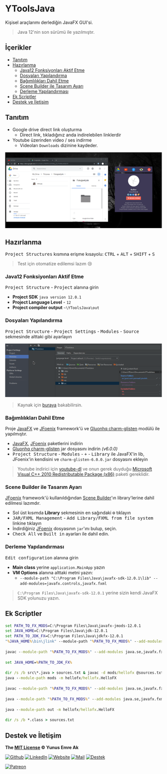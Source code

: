 # YToolsJava <!-- omit in toc -->

Kişisel araçlarımı derlediğin JavaFX GUI'si.

> Java 12'nin son sürümü ile yazılmıştır.

## İçerikler <!-- omit in toc -->

- [Tanıtım](#Tan%C4%B1t%C4%B1m)
- [Hazırlanma](#Haz%C4%B1rlanma)
  - [Java12 Fonksiyonları Aktif Etme](#Java12-Fonksiyonlar%C4%B1-Aktif-Etme)
  - [Dosyaları Yapılandırma](#Dosyalar%C4%B1-Yap%C4%B1land%C4%B1rma)
  - [Bağımlılıkları Dahil Etme](#Ba%C4%9F%C4%B1ml%C4%B1l%C4%B1klar%C4%B1-Dahil-Etme)
  - [Scene Builder ile Tasarım Ayarı](#Scene-Builder-ile-Tasar%C4%B1m-Ayar%C4%B1)
  - [Derleme Yapılandırması](#Derleme-Yap%C4%B1land%C4%B1rmas%C4%B1)
- [Ek Scriptler](#Ek-Scriptler)
- [Destek ve İletişim](#Destek-ve-%C4%B0leti%C5%9Fim)

## Tanıtım

- Google drive direct link oluşturma
  - Direct link, tıkladığınız anda indirelebilen linklerdir
- Youtube üzerinden video / ses indirme
  - Videoları `Downloads` dizinine kaydeder.

[![app](res/app.gif)](res/app.mp4)

## Hazırlanma

<kbd>Project Structures</kbd> kısmına erişme kısayolu: <kbd>CTRL</kbd> + <kbd>ALT</kbd> + <kbd>SHIFT</kbd> + <kbd>S</kbd>

> Test için otomatize edilemsi lazım 😢

### Java12 Fonksiyonları Aktif Etme

<kbd>Project Structure</kbd> - <kbd>Project</kbd> alanına girin

- **Project SDK** `java version 12.0.1`
- **Project Language Level** - `12`
- **Project compiler output** `~\YToolsJava\out`

### Dosyaları Yapılandırma

<kbd>Project Structure</kbd> - <kbd>Project Settings</kbd> - <kbd>Modules</kbd> - <kbd>Source</kbd> sekmesinde alttaki gibi ayarlayın

![](res/intellij_res_file.png)

> Kaynak için [buraya](https://openjfx.io/openjfx-docs/#install-javafx) bakabilirsin.

### Bağımlılıkları Dahil Etme

Proje [JavaFX] ve [JFoenix] framework'ü ve [Gluonhq charm-glisten] modülü ile yapılmıştır.

- [JavaFX], [JFoenix] paketlerini indirin
- [Gluonhq charm-glisten] jar dosyasını indirin _(v6.0.0)_
- <kbd>Project Structure</kbd> - <kbd>Modules</kbd> - <kbd>+</kbd> - <kbd>Library</kbd> ile JavaFX'in lib, JFoenix'in kendisini ve `charm-glisten-6.0.0.jar` dosyasını ekleyin

> Youtube indirici için [youtube-dl](https://yt-dl.org/downloads/2019.06.21/youtube-dl.exe) ve onun gerek duyduğu [Microsoft Visual C++ 2010 Redistributable Package (x86)](https://download.microsoft.com/download/5/B/C/5BC5DBB3-652D-4DCE-B14A-475AB85EEF6E/vcredist_x86.exe) paketi gereklidir.

### Scene Builder ile Tasarım Ayarı

[JFoenix] framework'ü kullanıldığından [Scene Builder]'ın library'lerine dahil edilmesi lazımdır.

- Sol üst kısımda **Library** sekmesinin en sağındaki <kbd>⚙</kbd> tıklayın
- <kbd>JAR/FXML Management</kbd> - <kbd>Add Library/FXML from file system</kbd> linkine tıklayın
- İndirdiğiniz [JFoenix] dosyasının `jar`'ını bulup, seçin.
- <kbd>Check All</kbd> ve <kbd>Built in</kbd> ayarları ile dahil edin.

### Derleme Yapılandırması

<kbd>Edit configuration</kbd> alanına girin

- **Main class** yerine `application.MainApp` yazın
- **VM Options** alanına alttaki metni yazın:
  - `--module-path "C:\Program Files\Java\javafx-sdk-12.0.1\lib" --add-modules=javafx.controls,javafx.fxml`

> `C:\Program Files\Java\javafx-sdk-12.0.1` yerine sizin kendi JavaFX SDK yolunuzu yazın.

## Ek Scriptler

```bat
set PATH_TO_FX_MODS=C:\Program Files\Java\javafx-jmods-12.0.1
set JAVA_HOME=C:\Program Files\Java\jdk-12.0.1
set PATH_TO_JDK_FX=C:\Program Files\Java\jdkfx-12.0.1
"%JAVA_HOME%\bin\jlink" --module-path "%PATH_TO_FX_MODS%" --add-modules java.se,javafx.fxml,javafx.web,javafx.media,javafx.swing --bind-services --output "%PATH_TO_JDK_FX%"

javac --module-path "%PATH_TO_FX_MODS%" --add-modules java.se,javafx.fxml,javafx.web,javafx.media,javafx.swing --bind-services --output "%PATH_TO_JDK_FX%"

set JAVA_HOME=%PATH_TO_JDK_FX%

dir /s /b src\*.java > sources.txt & javac -d mods/hellofx @sources.txt & del sources.txt
java --module-path mods -m hellofx/hellofx.HelloFX

javac --module-path "%PATH_TO_FX_MODS%" --add-modules java.se,javafx.fxml,javafx.web,javafx.media,javafx.swing -d out/ytoolsfx @sources.txt

java --module-path "%PATH_TO_FX_MODS%" --add-modules java.se,javafx.fxml,javafx.web,javafx.media,javafx.swing -d out/ytoolsfx @sources.txt

java --module-path out -m hellofx/hellofx.HelloFX

dir /s /b *.class > sources.txt
```

## Destek ve İletişim

**The [MIT License](https://choosealicense.com/licenses/mit/) &copy; Yunus Emre Ak**

[![Github](https://drive.google.com/uc?id=1PzkuWOoBNMg0uOMmqwHtVoYt0WCqi-O5)][github]
[![LinkedIn](https://drive.google.com/uc?id=1hvdil0ZHVEzekQ4AYELdnPOqzunKpnzJ)][linkedin]
[![Website](https://drive.google.com/uc?id=1wR8Ph0FBs36ZJl0Ud-HkS0LZ9b66JBqJ)][website]
[![Mail](https://drive.google.com/uc?id=142rP0hbrnY8T9kj_84_r7WxPG1hzWEcN)][mail]
[![Destek](https://drive.google.com/uc?id=1zyU7JWlw4sJTOx46gJlHOfYBwGIkvMQs)][bağış anlık]

[![Patreon](https://drive.google.com/uc?id=11YmCRmySX7v7QDFS62ST2JZuE70RFjDG)][bağış aylık]

[javafx]: http://gluonhq.com/download/javafx-12-0-1-sdk-windows/
[jfoenix]: https://search.maven.org/remotecontent?filepath=com/jfoenix/jfoenix/9.0.8/jfoenix-9.0.8.jar
[gluonhq charm-glisten]: https://nexus.gluonhq.com/nexus/content/repositories/releases/com/gluonhq/charm-glisten/
[scene builder]: https://gluonhq.com/products/scene-builder/thanks/?dl=/download/scene-builder-11-windows-x64/

<!-- İletişim -->

[mail]: mailto::yedhrab@gmail.com?subject=YBilgiler%20%7C%20Github
[github]: https://github.com/yedhrab
[website]: https://yemreak.com
[linkedin]: https://www.linkedin.com/in/yemreak/
[bağış anlık]: https://gogetfunding.com/yemreak/
[bağış aylık]: https://www.patreon.com/yemreak/

<!-- İletişim Sonu -->

